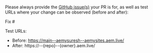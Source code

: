 Please always provide the [GitHub issue(s)](../issues) your PR is for, as well as test URLs where your change can be observed (before and after):

Fix #<gh-issue-id>

Test URLs:
- Before: https://main--aemysuresh--aemysites.aem.live/
- After: https://<branch>--{repo}--{owner}.aem.live/
